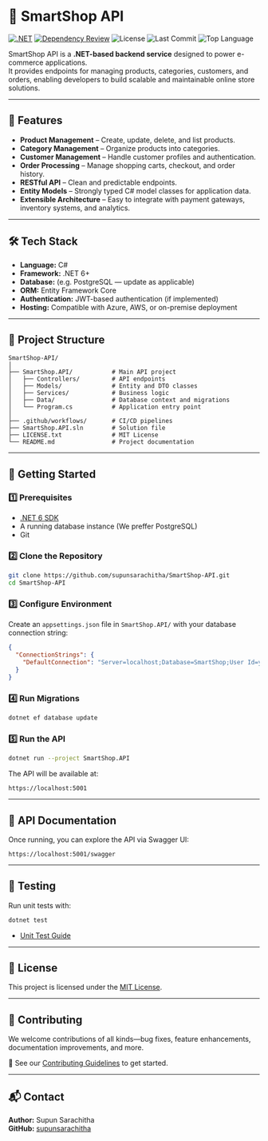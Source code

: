 

# 🛒 SmartShop API

[![.NET](https://github.com/supunsarachitha/SmartShop-API/actions/workflows/dotnet.yml/badge.svg)](https://github.com/supunsarachitha/SmartShop-API/actions/workflows/dotnet.yml)
[![Dependency Review](https://github.com/supunsarachitha/SmartShop-API/actions/workflows/dependency-review.yml/badge.svg)](https://github.com/supunsarachitha/SmartShop-API/actions/workflows/dependency-review.yml)
![License](https://img.shields.io/github/license/supunsarachitha/SmartShop-API)
![Last Commit](https://img.shields.io/github/last-commit/supunsarachitha/SmartShop-API)
![Top Language](https://img.shields.io/github/languages/top/supunsarachitha/SmartShop-API)

SmartShop API is a **.NET-based backend service** designed to power e-commerce applications.  
It provides endpoints for managing products, categories, customers, and orders, enabling developers to build scalable and maintainable online store solutions.

---

## 📌 Features

- **Product Management** – Create, update, delete, and list products.
- **Category Management** – Organize products into categories.
- **Customer Management** – Handle customer profiles and authentication.
- **Order Processing** – Manage shopping carts, checkout, and order history.
- **RESTful API** – Clean and predictable endpoints.
- **Entity Models** – Strongly typed C# model classes for application data.
- **Extensible Architecture** – Easy to integrate with payment gateways, inventory systems, and analytics.

---

## 🛠️ Tech Stack

- **Language:** C#  
- **Framework:** .NET 6+  
- **Database:** (e.g. PostgreSQL — update as applicable)  
- **ORM:** Entity Framework Core  
- **Authentication:** JWT-based authentication (if implemented)  
- **Hosting:** Compatible with Azure, AWS, or on-premise deployment

---

## 📂 Project Structure

```
SmartShop-API/
│
├── SmartShop.API/           # Main API project
│   ├── Controllers/         # API endpoints
│   ├── Models/              # Entity and DTO classes
│   ├── Services/            # Business logic
│   ├── Data/                # Database context and migrations
│   └── Program.cs           # Application entry point
│
├── .github/workflows/       # CI/CD pipelines
├── SmartShop.API.sln        # Solution file
├── LICENSE.txt              # MIT License
└── README.md                # Project documentation
```

---

## 🚀 Getting Started

### 1️⃣ Prerequisites
- [.NET 6 SDK](https://dotnet.microsoft.com/download)
- A running database instance (We preffer PostgreSQL)
- Git

### 2️⃣ Clone the Repository
```bash
git clone https://github.com/supunsarachitha/SmartShop-API.git
cd SmartShop-API
```

### 3️⃣ Configure Environment
Create an `appsettings.json` file in `SmartShop.API/` with your database connection string:
```json
{
  "ConnectionStrings": {
    "DefaultConnection": "Server=localhost;Database=SmartShop;User Id=youruser;Password=yourpassword;"
  }
}
```

### 4️⃣ Run Migrations
```bash
dotnet ef database update
```

### 5️⃣ Run the API
```bash
dotnet run --project SmartShop.API
```

The API will be available at:  
```
https://localhost:5001
```

---

## 📖 API Documentation

Once running, you can explore the API via Swagger UI:  
```
https://localhost:5001/swagger
```

---

## 🧪 Testing

Run unit tests with:
```bash
dotnet test
```
- [Unit Test Guide](UNIT_TEST.md)

---

## 📜 License

This project is licensed under the [MIT License](LICENSE.txt).

---

## 🤝 Contributing

We welcome contributions of all kinds—bug fixes, feature enhancements, documentation improvements, and more.

📌 See our [Contributing Guidelines](CONTRIBUTING.md) to get started.


---

## 📬 Contact

**Author:** Supun Sarachitha  
**GitHub:** [supunsarachitha](https://github.com/supunsarachitha)
